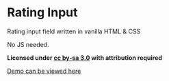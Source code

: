 Rating Input
=========================

Rating input field written in vanilla HTML &amp; CSS

No JS needed.

**Licensed under [cc by-sa 3.0](http://creativecommons.org/licenses/by-sa/3.0/) with attribution required**

[Demo can be viewed here](http://sw4.github.io/rating-input/)
